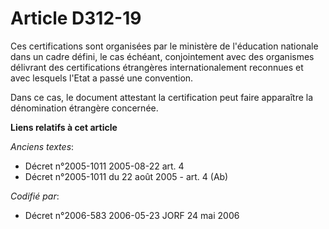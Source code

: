# Article D312-19

Ces certifications sont organisées par le ministère de l'éducation nationale dans un cadre défini, le cas échéant,
conjointement avec des organismes délivrant des certifications étrangères internationalement reconnues et avec lesquels
l'Etat a passé une convention.

Dans ce cas, le document attestant la certification peut faire apparaître la dénomination étrangère concernée.

**Liens relatifs à cet article**

_Anciens textes_:

  - Décret n°2005-1011 2005-08-22 art. 4
  - Décret n°2005-1011 du 22 août 2005 - art. 4 (Ab)

_Codifié par_:

  - Décret n°2006-583 2006-05-23 JORF 24 mai 2006
